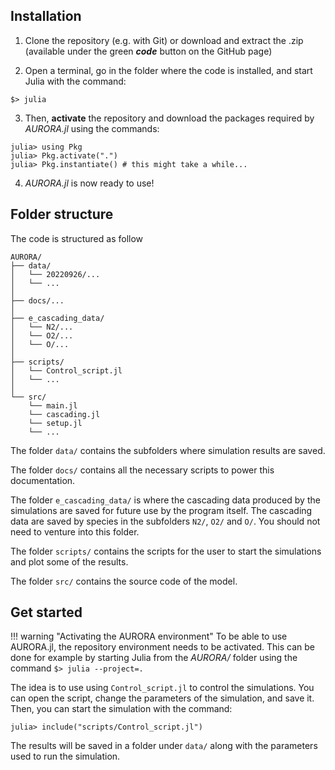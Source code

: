 ## Installation

1. Clone the repository (e.g. with Git) or download and extract the .zip (available under the green _**code**_ button on the GitHub page)

2. Open a terminal, go in the folder where the code is installed, and start Julia with the command:
```
$> julia
```

3. Then, **activate** the repository and download the packages required by *AURORA.jl* using the commands:
```julia-repl
julia> using Pkg
julia> Pkg.activate(".")
julia> Pkg.instantiate() # this might take a while...
```

4. *AURORA.jl* is now ready to use!

## Folder structure
The code is structured as follow
```
AURORA/
├── data/
│   └── 20220926/...
│   └── ...
│
├── docs/...
│ 
├── e_cascading_data/
│   └── N2/...
│   └── O2/...
│   └── O/...
│
├── scripts/
│   └── Control_script.jl
│   └── ...
│ 
└── src/
    └── main.jl
    └── cascading.jl
    └── setup.jl
    └── ...
```
The folder `data/` contains the subfolders where simulation results are saved.

The folder `docs/` contains all the necessary scripts to power this documentation.

The folder `e_cascading_data/` is where the cascading data produced by the simulations are saved for future use by the program itself. The cascading data are saved by species in the subfolders `N2/`, `O2/` and `O/`. You should not need to venture into this folder.

The folder `scripts/` contains the scripts for the user to start the simulations and plot some of the results.

The folder `src/` contains the source code of the model.

## Get started
!!! warning "Activating the AURORA environment"
    To be able to use AURORA.jl, the repository environment needs to be activated. This can be done for example by starting Julia from the *AURORA/* folder using the command
    ```
    $> julia --project=.
    ```

The idea is to use  using `Control_script.jl` to control the simulations. You can open the script, change the parameters of the simulation, and save it. Then, you can start the simulation with the command:
```julia-repl
julia> include("scripts/Control_script.jl")
```
The results will be saved in a folder under `data/` along with the parameters used to run the simulation.


